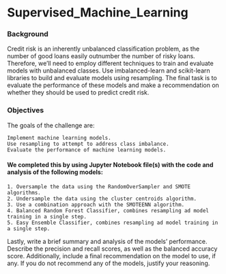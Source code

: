 # Supervised_Machine_Learning

### Background

Credit risk is an inherently unbalanced classification problem, as the number of good loans easily outnumber the number of risky loans. Therefore, we’ll need to employ different techniques to train and evaluate models with unbalanced classes. Use imbalanced-learn and scikit-learn libraries to build and evaluate models using resampling. The final task is to evaluate the performance of these models and make a recommendation on whether they should be used to predict credit risk.

### Objectives

The goals of the challenge are:

    Implement machine learning models.
    Use resampling to attempt to address class imbalance.
    Evaluate the performance of machine learning models.


#### We completed this by using Jupyter Notebook file(s) with the code and analysis of the following models: 

    1. Oversample the data using the RandomOverSampler and SMOTE algorithms.
    2. Undersample the data using the cluster centroids algorithm.
    3. Use a combination approach with the SMOTEENN algorithm.
    4. Balanced Random Forest Classifier, combines resampling ad model training in a single step.
    5. Easy Ensemble Classifier, combines resampling ad model training in a single step.
    
Lastly, write a brief summary and analysis of the models’ performance. Describe the precision and recall scores, as well as the balanced accuracy score. Additionally, include a final recommendation on the model to use, if any. If you do not recommend any of the models, justify your reasoning.
